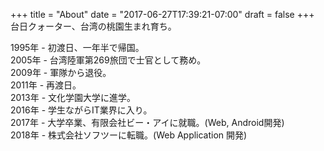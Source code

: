 +++
title = "About"
date = "2017-06-27T17:39:21-07:00"
draft = false
+++
台日クォーター、台湾の桃園生まれ育ち。  

1995年 - 初渡日、一年半で帰国。  
2005年 - 台湾陸軍第269旅団で士官として務め。  
2009年 - 軍隊から退役。  
2011年 - 再渡日。  
2013年 - 文化学園大学に進学。  
2016年 - 学生ながらIT業界に入り。  
2017年 - 大学卒業、有限会社ビー・アイに就職。(Web, Android開発)  
2018年 - 株式会社ソフツーに転職。(Web Application 開発)
